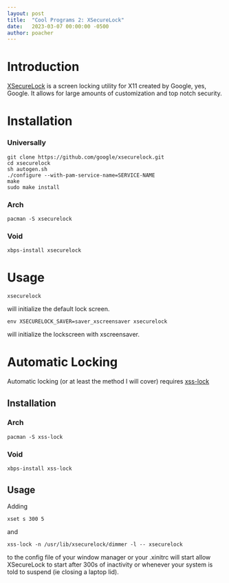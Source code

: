 ```yaml
---
layout: post
title:  "Cool Programs 2: XSecureLock"
date:   2023-03-07 00:00:00 -0500
author: poacher
---
```


# Introduction

[XSecureLock](https://github.com/google/xsecurelock) is a screen locking utility for X11 created by Google, yes, Google. It allows for large amounts of customization and top notch security.

# Installation

### Universally

```
git clone https://github.com/google/xsecurelock.git
cd xsecurelock
sh autogen.sh
./configure --with-pam-service-name=SERVICE-NAME
make
sudo make install
```

### Arch

```
pacman -S xsecurelock
```

### Void

```
xbps-install xsecurelock
```

# Usage

```
xsecurelock
``` 

will initialize the default lock screen.

```
env XSECURELOCK_SAVER=saver_xscreensaver xsecurelock
``` 

will initialize the lockscreen with xscreensaver.

# Automatic Locking

Automatic locking (or at least the method I will cover) requires <a href="https://man.archlinux.org/man/xss-lock.1">xss-lock<a>

## Installation

### Arch

```
pacman -S xss-lock
```

### Void

```
xbps-install xss-lock
```

## Usage

Adding

```
xset s 300 5
```

and

```
xss-lock -n /usr/lib/xsecurelock/dimmer -l -- xsecurelock
```

to the config file of your window manager or your .xinitrc will start allow XSecureLock to start after 300s of inactivity or whenever your system is told to suspend (ie closing a laptop lid).
